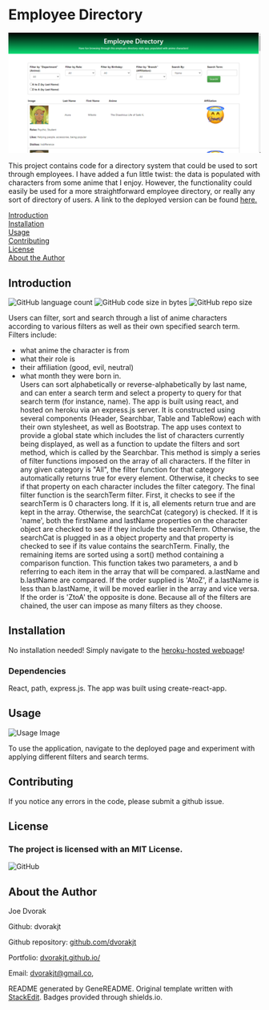 # Employee Directory
![Screenshot of employee-directory by dvorakjt](./read_me_images/main-screen.png)  

This project contains code for a directory system that could be used to sort through employees. I have added a fun little twist: the data is populated with characters from some anime that I enjoy. However, the functionality could easily be used for a more straightforward employee directory, or really any sort of directory of users. A link to the deployed version can be found [here.](https://salty-sierra-88203.herokuapp.com/)

[Introduction](#introduction)  
[Installation](#installation)  
[Usage](#usage)  
[Contributing](#contributing)  
[License](#license)  
[About the Author](#about-the-author)  

## Introduction

![GitHub language count](https://img.shields.io/github/languages/count/dvorakjt/employee-directory) ![GitHub code size in bytes](https://img.shields.io/github/languages/code-size/dvorakjt/employee-directory) ![GitHub repo size](https://img.shields.io/github/repo-size/dvorakjt/employee-directory)

Users can filter, sort and search through a list of anime characters according to various filters as well as their own specified search term. Filters include:  
- what anime the character is from  
- what their role is  
- their affiliation (good, evil, neutral) 
- what month they were born in.  
Users can sort alphabetically or reverse-alphabetically by last name, and can enter a search term and select a property to query for that search term (for instance, name). The app is built using react, and hosted on heroku via an express.js server. It is constructed using several components (Header, Searchbar, Table and TableRow) each with their own stylesheet, as well as Bootstrap. The app uses context to provide a global state which includes the list of characters currently being displayed, as well as a function to update the filters and sort method, which is called by the Searchbar. This method is simply a series of filter functions imposed on the array of all characters. If the filter in any given category is "All", the filter function for that category automatically returns true for every element. Otherwise, it checks to see if that property on each character includes the filter category. The final filter function is the searchTerm filter. First, it checks to see if the searchTerm is 0 characters long. If it is, all elements return true and are kept in the array. Otherwise, the searchCat (category) is checked. If it is 'name', both the firstName and lastName properties on the character object are checked to see if they include the searchTerm. Otherwise, the searchCat is plugged in as a object property and that property is checked to see if its value contains the searchTerm. Finally, the remaining items are sorted using a sort() method containing a comparison function. This function takes two parameters, a and b referring to each item in the array that will be compared. a.lastName and b.lastName are compared. If the order supplied is 'AtoZ', if a.lastName is less than b.lastName, it will be moved earlier in the array and vice versa. If the order is 'ZtoA' the opposite is done. Because all of the filters are chained, the user can impose as many filters as they choose.

## Installation

No installation needed! Simply navigate to the [heroku-hosted webpage](https://salty-sierra-88203.herokuapp.com/)!

### Dependencies

React, path, express.js. The app was built using create-react-app.

## Usage
![Usage Image](./read_me_images/usage-screenshot.gif)

To use the application, navigate to the deployed page and experiment with applying different filters and search terms.

## Contributing

If you notice any errors in the code, please submit a github issue. 

## License
### The project is licensed with an MIT License.

![GitHub](https://img.shields.io/github/license/dvorakjt/employee-directory)


## About the Author

Joe Dvorak

Github: dvorakjt

Github repository: [github.com/dvorakjt](https://github.com/dvorakjt/)

Portfolio: [dvorakjt.github.io/](https://dvorakjt.github.io/)

Email: dvorakjt@gmail.co,

README generated by GeneREADME. Original template written with [StackEdit](https://stackedit.io/). Badges provided through shields.io.
